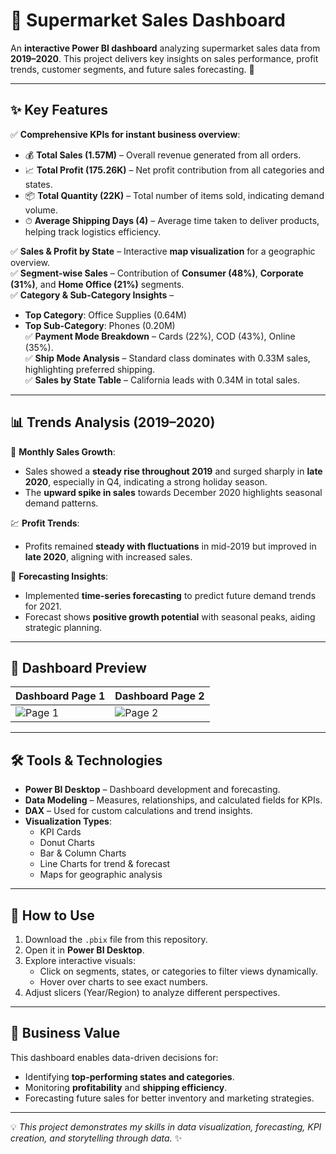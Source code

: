 # 🛒 Supermarket Sales Dashboard

An **interactive Power BI dashboard** analyzing supermarket sales data from **2019–2020**. This project delivers key insights on sales performance, profit trends, customer segments, and future sales forecasting. 🚀

---

## ✨ Key Features

✅ **Comprehensive KPIs for instant business overview**:  
- 💰 **Total Sales (1.57M)** – Overall revenue generated from all orders.  
- 📈 **Total Profit (175.26K)** – Net profit contribution from all categories and states.  
- 📦 **Total Quantity (22K)** – Total number of items sold, indicating demand volume.  
- ⏱ **Average Shipping Days (4)** – Average time taken to deliver products, helping track logistics efficiency.

✅ **Sales & Profit by State** – Interactive **map visualization** for a geographic overview.  
✅ **Segment-wise Sales** – Contribution of **Consumer (48%)**, **Corporate (31%)**, and **Home Office (21%)** segments.  
✅ **Category & Sub-Category Insights** –  
   - **Top Category**: Office Supplies (0.64M)  
   - **Top Sub-Category**: Phones (0.20M)  
✅ **Payment Mode Breakdown** – Cards (22%), COD (43%), Online (35%).  
✅ **Ship Mode Analysis** – Standard class dominates with 0.33M sales, highlighting preferred shipping.  
✅ **Sales by State Table** – California leads with 0.34M in total sales.  

---

## 📊 Trends Analysis (2019–2020)

📅 **Monthly Sales Growth**:  
- Sales showed a **steady rise throughout 2019** and surged sharply in **late 2020**, especially in Q4, indicating a strong holiday season.  
- The **upward spike in sales** towards December 2020 highlights seasonal demand patterns.  

💹 **Profit Trends**:  
- Profits remained **steady with fluctuations** in mid-2019 but improved in **late 2020**, aligning with increased sales.  

🔮 **Forecasting Insights**:  
- Implemented **time-series forecasting** to predict future demand trends for 2021.  
- Forecast shows **positive growth potential** with seasonal peaks, aiding strategic planning.  

---

## 📸 Dashboard Preview

| Dashboard Page 1 | Dashboard Page 2 |
|------------------|------------------|
| ![Page 1](https://drive.google.com/file/d/1fKz5q_m5h9nFmAZ8R6qId-5ekBsowf2X/view) | ![Page 2](https://drive.google.com/file/d/1WogG9EDFEJEjUvdrM0c2Yw6tqK6weZX4/view) |

---

## 🛠 Tools & Technologies
- **Power BI Desktop** – Dashboard development and forecasting.
- **Data Modeling** – Measures, relationships, and calculated fields for KPIs.
- **DAX** – Used for custom calculations and trend insights.
- **Visualization Types**:
  - KPI Cards
  - Donut Charts
  - Bar & Column Charts
  - Line Charts for trend & forecast
  - Maps for geographic analysis

---

## 🚀 How to Use
1. Download the `.pbix` file from this repository.
2. Open it in **Power BI Desktop**.
3. Explore interactive visuals:  
   - Click on segments, states, or categories to filter views dynamically.
   - Hover over charts to see exact numbers.
4. Adjust slicers (Year/Region) to analyze different perspectives.

---

## 🎯 Business Value
This dashboard enables data-driven decisions for:
- Identifying **top-performing states and categories**.
- Monitoring **profitability** and **shipping efficiency**.
- Forecasting future sales for better inventory and marketing strategies.

---

💡 *This project demonstrates my skills in data visualization, forecasting, KPI creation, and storytelling through data.* ✨
